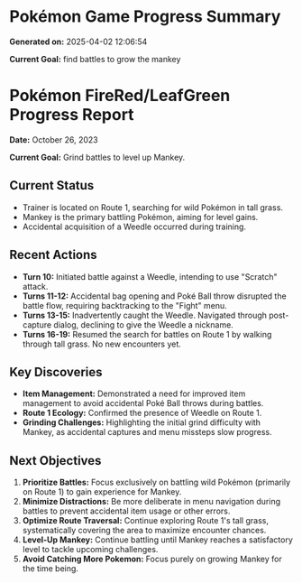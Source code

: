# Pokémon Game Progress Summary

**Generated on:** 2025-04-02 12:06:54

**Current Goal:** find battles to grow the mankey

# Pokémon FireRed/LeafGreen Progress Report

**Date:** October 26, 2023

**Current Goal:** Grind battles to level up Mankey.

## Current Status

*   Trainer is located on Route 1, searching for wild Pokémon in tall grass.
*   Mankey is the primary battling Pokémon, aiming for level gains.
*   Accidental acquisition of a Weedle occurred during training.

## Recent Actions

*   **Turn 10:** Initiated battle against a Weedle, intending to use "Scratch" attack.
*   **Turns 11-12:** Accidental bag opening and Poké Ball throw disrupted the battle flow, requiring backtracking to the "Fight" menu.
*   **Turns 13-15:** Inadvertently caught the Weedle. Navigated through post-capture dialog, declining to give the Weedle a nickname.
*   **Turns 16-19:** Resumed the search for battles on Route 1 by walking through tall grass. No new encounters yet.

## Key Discoveries

*   **Item Management:** Demonstrated a need for improved item management to avoid accidental Poké Ball throws during battles.
*   **Route 1 Ecology:** Confirmed the presence of Weedle on Route 1.
*   **Grinding Challenges:** Highlighting the initial grind difficulty with Mankey, as accidental captures and menu missteps slow progress.

## Next Objectives

1.  **Prioritize Battles:** Focus exclusively on battling wild Pokémon (primarily on Route 1) to gain experience for Mankey.
2.  **Minimize Distractions:** Be more deliberate in menu navigation during battles to prevent accidental item usage or other errors.
3.  **Optimize Route Traversal:** Continue exploring Route 1's tall grass, systematically covering the area to maximize encounter chances.
4.  **Level-Up Mankey:** Continue battling until Mankey reaches a satisfactory level to tackle upcoming challenges.
5. **Avoid Catching More Pokemon:** Focus purely on growing Mankey for the time being.
